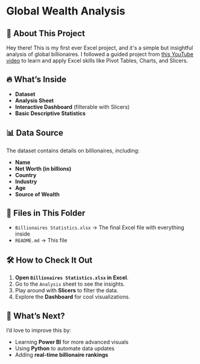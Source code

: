 # Global Wealth Analysis

## 📌 About This Project
Hey there! This is my first ever Excel project, and it's a simple but insightful analysis of global billionaires. I followed a guided project from [this YouTube video](https://youtu.be/aUMEx4in2iU?si=SHrgMOKJ04SY1Vj1) to learn and apply Excel skills like Pivot Tables, Charts, and Slicers.

## 🔥 What’s Inside
- **Dataset**
- **Analysis Sheet**
- **Interactive Dashboard** (filterable with Slicers)
- **Basic Descriptive Statistics**

## 📊 Data Source
The dataset contains details on billionaires, including:
- **Name**
- **Net Worth (in billions)**
- **Country**
- **Industry**
- **Age**
- **Source of Wealth**

## 📂 Files in This Folder
- `Billionaires Statistics.xlsx` → The final Excel file with everything inside
- `README.md` → This file

## 🛠️ How to Check It Out
1. **Open `Billionaires Statistics.xlsx` in Excel**.
2. Go to the `Analysis` sheet to see the insights.
3. Play around with **Slicers** to filter the data.
4. Explore the **Dashboard** for cool visualizations.

## 🚀 What’s Next?
I’d love to improve this by:
- Learning **Power BI** for more advanced visuals
- Using **Python** to automate data updates
- Adding **real-time billionaire rankings**

